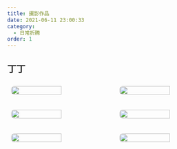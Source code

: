 ```yaml
---
title: 摄影作品
date: 2021-06-11 23:00:33
category:
  - 日常折腾
order: 1
---
```


## 丁丁

<!-- markdownlint-disable -->

<div class="image-preview">
  <img src="https://mars0run.notion.site/image/https%3A%2F%2Fs3-us-west-2.amazonaws.com%2Fsecure.notion-static.com%2Fa65a9deb-55fe-4af9-ac88-922e2ef5be20%2FUntitled.png?id=5654f382-e1a5-46a8-8c42-f96bcd8a1a0c&table=block&spaceId=7472f6c4-ea2e-45de-b643-908ef53dae3e&width=2000&userId=&cache=v2" />
  <img src="https://mars0run.notion.site/image/https%3A%2F%2Fs3-us-west-2.amazonaws.com%2Fsecure.notion-static.com%2Ffd069322-ad08-4d20-bafb-093f9259c299%2FUntitled.png?id=5abf1225-a2bf-4cb5-8e96-6cfced367c04&table=block&spaceId=7472f6c4-ea2e-45de-b643-908ef53dae3e&width=2000&userId=&cache=v2" />
</div>
<br>
<div class="image-preview">
  <img src="https://mars0run.notion.site/image/https%3A%2F%2Fs3-us-west-2.amazonaws.com%2Fsecure.notion-static.com%2F2acad466-cc41-4f56-ab9f-7d057491f28d%2FUntitled.png?id=07957ea9-0236-4bd0-86ef-3fcb8979a0fb&table=block&spaceId=7472f6c4-ea2e-45de-b643-908ef53dae3e&width=1960&userId=&cache=v2" />
  <img src="https://mars0run.notion.site/image/https%3A%2F%2Fs3-us-west-2.amazonaws.com%2Fsecure.notion-static.com%2F2e419e54-a89c-40ad-8d1b-c5a12dd82c62%2FUntitled.png?id=f6471d78-e4d5-42de-8a96-a851b9cf4826&table=block&spaceId=7472f6c4-ea2e-45de-b643-908ef53dae3e&width=2000&userId=&cache=v2" />
</div>
<br>
<div class="image-preview">
  <img src="https://mars0run.notion.site/image/https%3A%2F%2Fs3-us-west-2.amazonaws.com%2Fsecure.notion-static.com%2Feb80ce03-c0ee-4f60-9564-8d2acb208076%2FUntitled.png?id=d59e5491-4c72-4fd8-949f-11005c878598&table=block&spaceId=7472f6c4-ea2e-45de-b643-908ef53dae3e&width=1960&userId=&cache=v2" />
  <img src="https://mars0run.notion.site/image/https%3A%2F%2Fs3-us-west-2.amazonaws.com%2Fsecure.notion-static.com%2F52c0ae9b-98e9-45da-b573-ac35643f398d%2FUntitled.png?id=308add7d-4208-4862-999d-b63dcf274f14&table=block&spaceId=7472f6c4-ea2e-45de-b643-908ef53dae3e&width=2000&userId=&cache=v2" />
</div>

<style>
  .image-preview {
    display: flex;
    justify-content: space-evenly;
    align-items: center;
    flex-wrap: wrap;
  }

  .image-preview > img {
     box-sizing: border-box;
     width: 50% !important;
     padding: 9px;
     border-radius: 16px;
  }

  @media (max-width: 719px){
    .image-preview > img {
      width: 50% !important;
    }
  }

  @media (max-width: 419px){
    .image-preview > img {
      width: 100% !important;
    }
  }
</style>

<!-- markdownlint-restore -->